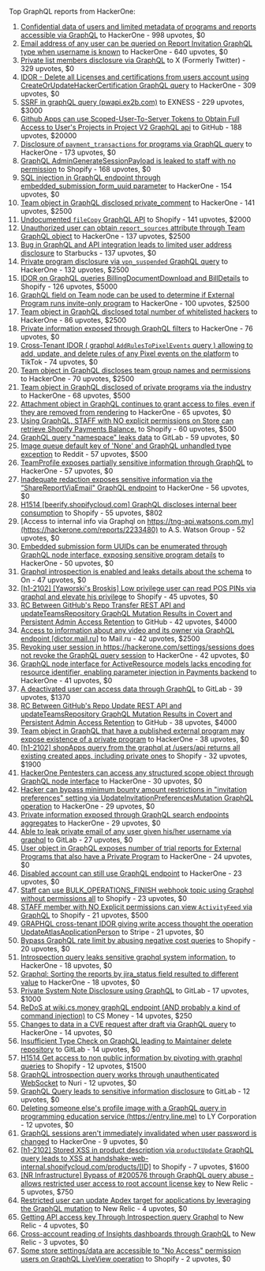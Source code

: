 Top GraphQL reports from HackerOne:

1. [Confidential data of users and limited metadata of programs and reports accessible via GraphQL](https://hackerone.com/reports/489146) to HackerOne - 998 upvotes, $0
2. [Email address of any user can be queried on Report Invitation GraphQL type when username is known](https://hackerone.com/reports/792927) to HackerOne - 640 upvotes, $0
3. [Private list members disclosure via GraphQL](https://hackerone.com/reports/885539) to X (Formerly Twitter) - 329 upvotes, $0
4. [IDOR - Delete all Licenses and certifications from users account using CreateOrUpdateHackerCertification GraphQL query](https://hackerone.com/reports/2122671) to HackerOne - 309 upvotes, $0
5. [SSRF in graphQL query (pwapi.ex2b.com)](https://hackerone.com/reports/1864188) to EXNESS - 229 upvotes, $3000
6. [Github Apps can use Scoped-User-To-Server Tokens to Obtain Full Access to User's Projects in Project V2 GraphQL api](https://hackerone.com/reports/1711938) to GitHub - 188 upvotes, $20000
7. [Disclosure of `payment_transactions` for programs via GraphQL query](https://hackerone.com/reports/707433) to HackerOne - 173 upvotes, $0
8. [GraphQL AdminGenerateSessionPayload is leaked to staff with no permission](https://hackerone.com/reports/898528) to Shopify - 168 upvotes, $0
9. [SQL injection in GraphQL endpoint through embedded_submission_form_uuid parameter](https://hackerone.com/reports/435066) to HackerOne - 154 upvotes, $0
10. [Team object in GraphQL disclosed private_comment](https://hackerone.com/reports/978143) to HackerOne - 141 upvotes, $2500
11. [Undocumented `fileCopy` GraphQL API](https://hackerone.com/reports/981472) to Shopify - 141 upvotes, $2000
12. [Unauthorized user can obtain `report_sources` attribute through Team GraphQL object](https://hackerone.com/reports/770209) to HackerOne - 137 upvotes, $2500
13. [Bug in GraphQL and API integration leads to limited user address disclosure](https://hackerone.com/reports/473742) to Starbucks - 137 upvotes, $0
14. [Private program disclosure via `vpn_suspended` GraphQL query](https://hackerone.com/reports/715192) to HackerOne - 132 upvotes, $2500
15. [IDOR on GraphQL queries BillingDocumentDownload and BillDetails](https://hackerone.com/reports/2207248) to Shopify - 126 upvotes, $5000
16. [GraphQL field on Team node can be used to determine if External Program runs invite-only program](https://hackerone.com/reports/877642) to HackerOne - 100 upvotes, $2500
17. [Team object in GraphQL disclosed total number of whitelisted hackers](https://hackerone.com/reports/342978) to HackerOne - 86 upvotes, $2500
18. [Private information exposed through GraphQL filters](https://hackerone.com/reports/645299) to HackerOne - 76 upvotes, $0
19. [Cross-Tenant IDOR ( graphql `AddRulesToPixelEvents` query ) allowing to add, update, and delete rules of any Pixel events on the platform](https://hackerone.com/reports/984965) to TikTok - 74 upvotes, $0
20. [Team object in GraphQL discloses team group names and permissions](https://hackerone.com/reports/343464) to HackerOne - 70 upvotes, $2500
21. [Team object in GraphQL disclosed of private programs via the industry](https://hackerone.com/reports/707406) to HackerOne - 68 upvotes, $500
22. [Attachment object in GraphQL continues to grant access to files, even if they are removed from rendering](https://hackerone.com/reports/1132606) to HackerOne - 65 upvotes, $0
23. [Using GraphQL, STAFF with NO explicit permissions on Store can retrieve Shopify Payments Balance.](https://hackerone.com/reports/417170) to Shopify - 60 upvotes, $500
24. [GraphQL query "namespace" leaks data](https://hackerone.com/reports/614355) to GitLab - 59 upvotes, $0
25. [Image queue default key of 'None' and GraphQL unhandled type exception](https://hackerone.com/reports/996041) to Reddit - 57 upvotes, $500
26. [TeamProfile exposes partially sensitive information through GraphQL](https://hackerone.com/reports/389600) to HackerOne - 57 upvotes, $0
27. [Inadequate redaction exposes sensitive information via the “ShareReportViaEmail" GraphQL endpoint](https://hackerone.com/reports/2357012) to HackerOne - 56 upvotes, $0
28. [H1514 [beerify.shopifycloud.com] GraphQL discloses internal beer consumption](https://hackerone.com/reports/419883) to Shopify - 55 upvotes, $802
29. [Access to internal info via Graphql on https://tng-api.watsons.com.my](https://hackerone.com/reports/2233480) to A.S. Watson Group  - 52 upvotes, $0
30. [Embedded submission form UUIDs can be enumerated through GraphQL node interface, exposing sensitive program details](https://hackerone.com/reports/447930) to HackerOne - 50 upvotes, $0
31. [Graphql introspection is enabled and leaks details about the schema](https://hackerone.com/reports/1132803) to On  - 47 upvotes, $0
32. [[h1-2102] [Yaworski's Broskis] Low privilege user can read POS PINs via graphql and elevate his privilege](https://hackerone.com/reports/1091303) to Shopify - 45 upvotes, $0
33. [RC Between GitHub's Repo Transfer REST API and updateTeamsRepository GraphQL Mutation Results in Covert and Persistent Admin Access Retention](https://hackerone.com/reports/2216036) to GitHub - 42 upvotes, $4000
34. [Access to information about any video and its owner via GraphQL endpoint [dictor.mail.ru]](https://hackerone.com/reports/924914) to Mail.ru - 42 upvotes, $2500
35. [Revoking user session in https://hackerone.com/settings/sessions does not revoke the GraphQL query session](https://hackerone.com/reports/417382) to HackerOne - 42 upvotes, $0
36. [GraphQL node interface for ActiveResource models lacks encoding for resource identifier, enabling parameter injection in Payments backend](https://hackerone.com/reports/800231) to HackerOne - 41 upvotes, $0
37. [A deactivated user can access data through GraphQL](https://hackerone.com/reports/1192460) to GitLab - 39 upvotes, $1370
38. [RC Between GitHub's Repo Update REST API and updateTeamsRepository GraphQL Mutation Results in Covert and Persistent Admin Access Retention](https://hackerone.com/reports/2357443) to GitHub - 38 upvotes, $4000
39. [Team object in GraphQL that have a published external program may expose existence of a private program](https://hackerone.com/reports/347937) to HackerOne - 38 upvotes, $0
40. [[h1-2102] shopApps query from the graphql at /users/api returns all existing created apps, including private ones](https://hackerone.com/reports/1085332) to Shopify - 32 upvotes, $1900
41. [HackerOne Pentesters can access any structured scope object through GraphQL node interface](https://hackerone.com/reports/781150) to HackerOne - 30 upvotes, $0
42. [Hacker can bypass minimum bounty amount restrictions in "invitation preferences" setting via UpdateInvitationPreferencesMutation GraphQL operation](https://hackerone.com/reports/981036) to HackerOne - 29 upvotes, $0
43. [Private information exposed through GraphQL search endpoints aggregates](https://hackerone.com/reports/1838329) to HackerOne - 29 upvotes, $0
44. [Able to leak private email of any user given his/her username via graphql](https://hackerone.com/reports/972355) to GitLab - 27 upvotes, $0
45. [User object in GraphQL exposes number of trial reports for External Programs that also have a Private Program](https://hackerone.com/reports/350964) to HackerOne - 24 upvotes, $0
46. [Disabled account can still use GraphQL endpoint](https://hackerone.com/reports/608656) to HackerOne - 23 upvotes, $0
47. [Staff  can use BULK_OPERATIONS_FINISH webhook topic using Graphql without permissions all](https://hackerone.com/reports/1350095) to Shopify - 23 upvotes, $0
48. [STAFF member with NO Explicit permissions can view `ActivityFeed` via GraphQL](https://hackerone.com/reports/528940) to Shopify - 21 upvotes, $500
49. [GRAPHQL cross-tenant IDOR giving write access thought the operation UpdateAtlasApplicationPerson](https://hackerone.com/reports/1066203) to Stripe - 21 upvotes, $0
50. [Bypass GraphQL rate limit by abusing negative cost queries](https://hackerone.com/reports/481518) to Shopify - 20 upvotes, $0
51. [Introspection query leaks sensitive graphql system information.](https://hackerone.com/reports/291531) to HackerOne - 18 upvotes, $0
52. [Graphql: Sorting the reports by jira_status field resulted to different value](https://hackerone.com/reports/955286) to HackerOne - 18 upvotes, $0
53. [Private System Note Disclosure using GraphQL](https://hackerone.com/reports/633001) to GitLab - 17 upvotes, $1000
54. [ReDoS at wiki.cs.money graphQL endpoint (AND probably a kind of command injection)](https://hackerone.com/reports/1000567) to CS Money - 14 upvotes, $250
55. [Changes to data in a CVE request after draft via GraphQL query](https://hackerone.com/reports/813300) to HackerOne - 14 upvotes, $0
56. [Insufficient Type Check on GraphQL leading to Maintainer delete repository](https://hackerone.com/reports/858671) to GitLab - 14 upvotes, $0
57. [H1514 Get access to non public information by pivoting with graphql queries](https://hackerone.com/reports/423388) to Shopify - 12 upvotes, $1500
58. [GraphQL introspection query works through unauthenticated WebSocket](https://hackerone.com/reports/862835) to Nuri - 12 upvotes, $0
59. [GraphQL Query leads to sensitive information disclosure](https://hackerone.com/reports/985124) to GitLab - 12 upvotes, $0
60. [Deleting someone else's profile image with a GraphQL query in programming education service (https://entry.line.me)](https://hackerone.com/reports/952095) to LY Corporation - 12 upvotes, $0
61. [GraphQL sessions aren't immediately invalidated when user password is changed](https://hackerone.com/reports/283847) to HackerOne - 9 upvotes, $0
62. [[h1-2102] Stored XSS in product description via `productUpdate` GraphQL query leads to XSS at handshake-web-internal.shopifycloud.com/products/[ID]](https://hackerone.com/reports/1085546) to Shopify - 7 upvotes, $1600
63. [[NR Infrastructure] Bypass of #200576 through GraphQL query abuse - allows restricted user access to root account license key](https://hackerone.com/reports/276174) to New Relic - 5 upvotes, $750
64. [Restricted user can update Apdex target for applications by leveraging the GraphQL mutation](https://hackerone.com/reports/776449) to New Relic - 4 upvotes, $0
65. [Getting API access key Through  Introspection query Graphql](https://hackerone.com/reports/969456) to New Relic - 4 upvotes, $0
66. [Cross-account reading of Insights dashboards through GraphQL](https://hackerone.com/reports/765565) to New Relic - 3 upvotes, $0
67. [Some store settings/data are accessible to "No Access" permission users on GraphQL LiveView operation](https://hackerone.com/reports/409973) to Shopify - 2 upvotes, $0
